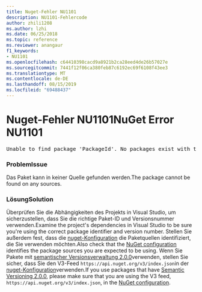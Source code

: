 ```yaml
---
title: Nuget-Fehler NU1101
description: NU1101-Fehlercode
author: zhili1208
ms.author: lzhi
ms.date: 06/25/2018
ms.topic: reference
ms.reviewer: anangaur
f1_keywords:
- NU1101
ms.openlocfilehash: c64410398cacd9a8921b2ca28eed4de26b57027e
ms.sourcegitcommit: 7441f12f06ca380feb87c6192ec69f6108f43ee3
ms.translationtype: MT
ms.contentlocale: de-DE
ms.lasthandoff: 08/15/2019
ms.locfileid: "69488437"
---
```

# <a name="nuget-error-nu1101"></a><span data-ttu-id="7e08b-103">Nuget-Fehler NU1101</span><span class="sxs-lookup"><span data-stu-id="7e08b-103">NuGet Error NU1101</span></span>

<pre>Unable to find package 'PackageId'. No packages exist with this id in source(s): 'sourceA', 'sourceB', 'sourceC'</pre>

### <a name="issue"></a><span data-ttu-id="7e08b-104">Problem</span><span class="sxs-lookup"><span data-stu-id="7e08b-104">Issue</span></span>
<span data-ttu-id="7e08b-105">Das Paket kann in keiner Quelle gefunden werden.</span><span class="sxs-lookup"><span data-stu-id="7e08b-105">The package cannot be found on any sources.</span></span>

### <a name="solution"></a><span data-ttu-id="7e08b-106">Lösung</span><span class="sxs-lookup"><span data-stu-id="7e08b-106">Solution</span></span>
<span data-ttu-id="7e08b-107">Überprüfen Sie die Abhängigkeiten des Projekts in Visual Studio, um sicherzustellen, dass Sie die richtige Paket-ID und Versionsnummer verwenden.</span><span class="sxs-lookup"><span data-stu-id="7e08b-107">Examine the project's dependencies in Visual Studio to be sure you're using the correct package identifier and version number.</span></span> <span data-ttu-id="7e08b-108">Stellen Sie außerdem fest, dass die [nuget-Konfiguration](../../consume-packages/Configuring-NuGet-Behavior.md) die Paketquellen identifiziert, die Sie verwenden möchten.</span><span class="sxs-lookup"><span data-stu-id="7e08b-108">Also check that the [NuGet configuration](../../consume-packages/Configuring-NuGet-Behavior.md) identifies the package sources you are expected to be using.</span></span> <span data-ttu-id="7e08b-109">Wenn Sie Pakete mit [semantischer Versionsverwaltung 2.0.0](../../concepts/package-versioning.md#semantic-versioning-200)verwenden, stellen Sie sicher, dass Sie den V3-Feed `https://api.nuget.org/v3/index.json`in der [nuget-Konfiguration](../../consume-packages/Configuring-NuGet-Behavior.md)verwenden.</span><span class="sxs-lookup"><span data-stu-id="7e08b-109">If you use packages that have [Semantic Versioning 2.0.0](../../concepts/package-versioning.md#semantic-versioning-200), please make sure that you are using the V3 feed, `https://api.nuget.org/v3/index.json`, in the [NuGet configuration](../../consume-packages/Configuring-NuGet-Behavior.md).</span></span>
